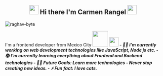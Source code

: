 <h2 align="Center">   <img src="https://media.giphy.com/media/ObNTw8Uzwy6KQ/giphy.gif" width="30px"> Hi there I'm Carmen Rangel <img src="https://media.giphy.com/media/WUlplcMpOCEmTGBtBW/giphy.gif" width="30"> </h3>
<p align="left"> <img src="https://komarev.com/ghpvc/?username=raghav-byte" alt="raghav-byte" /> </p


## I'm a  frontend developer from Mexico City <img src="https://media.giphy.com/media/VgCDAzcKvsR6OM0uWg/giphy.gif" width="50" /> <b><i>
<img src="https://media.giphy.com/media/j1sGG7gbue5o2gS31X/giphy.gif" width="30px">
- 👨‍💻 I’m currently working on web development technologies like JavaScript, Node js etc.
- 📚 I’m currently learning everything about Frontend and Backend technologies 
- 💪🏼 Future Goals: Learn more technologies - Never stop creating new ideas.
- ⚡ Fun fact: I love cats.


